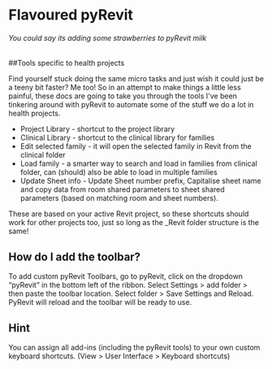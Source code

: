 # Flavoured pyRevit
###### You could say its adding some strawberries to pyRevit milk

##Tools specific to health projects 

Find yourself stuck doing the same micro tasks and just wish it could just be a teeny bit faster? Me too!
So in an attempt to make things a little less painful, these docs are going to take you through the tools I've been tinkering around with pyRevit to automate some of the stuff we do a lot in health projects. 

- Project Library - shortcut to the project library
- Clinical Library - shortcut to the clinical library for families 
- Edit selected family - it will open the selected family in Revit from the clinical folder
- Load family - a smarter way to search and load in families from clinical folder, can (should) also be able to load in multiple families 
- Update Sheet info - Update Sheet number prefix, Capitalise sheet name  and copy data from room shared parameters to sheet shared parameters (based on matching room and sheet numbers). 

These are based on your active Revit project, so these shortcuts should work for other projects too, just so long as the _Revit folder structure is the same! 

## How do I add the toolbar? 
To add custom pyRevit Toolbars, go to pyRevit, click on the dropdown “pyRevit” in the bottom left of the ribbon.
Select Settings > add folder > then paste the toolbar location. Select folder > Save Settings and Reload. 
PyRevit will reload and the toolbar will be ready to use.

## Hint 
You can assign all add-ins (including the pyRevit tools) to your own custom keyboard shortcuts. (View > User Interface >  Keyboard shortcuts)

